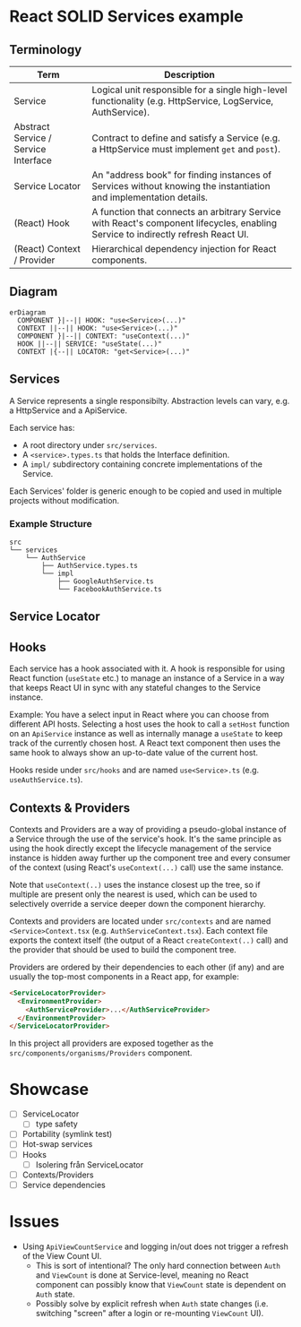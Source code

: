 # React SOLID Services example

## Terminology

| Term                                 | Description                                                                                                                       |
| ------------------------------------ | --------------------------------------------------------------------------------------------------------------------------------- |
| Service                              | Logical unit responsible for a single high-level functionality (e.g. HttpService, LogService, AuthService).                       |
| Abstract Service / Service Interface | Contract to define and satisfy a Service (e.g. a HttpService must implement `get` and `post`).                                    |
| Service Locator                      | An "address book" for finding instances of Services without knowing the instantiation and implementation details.                 |
| (React) Hook                         | A function that connects an arbitrary Service with React's component lifecycles, enabling Service to indirectly refresh React UI. |
| (React) Context / Provider           | Hierarchical dependency injection for React components.                                                                           |

## Diagram

```mermaid
erDiagram
  COMPONENT }|--|| HOOK: "use<Service>(...)"
  CONTEXT ||--|| HOOK: "use<Service>(...)"
  COMPONENT }|--|| CONTEXT: "useContext(...)"
  HOOK ||--|| SERVICE: "useState(...)"
  CONTEXT |{--|| LOCATOR: "get<Service>(...)"
```

## Services

A Service represents a single responsibilty. Abstraction levels can vary,
e.g. a HttpService and a ApiService.

Each service has:

- A root directory under `src/services`.
- A `<service>.types.ts` that holds the Interface definition.
- A `impl/` subdirectory containing concrete implementations of the Service.

Each Services' folder is generic enough to be copied and used in multiple
projects without modification.

### Example Structure

```
src
└── services
    └── AuthService
        ├── AuthService.types.ts
        └── impl
            ├── GoogleAuthService.ts
            └── FacebookAuthService.ts
```

## Service Locator

## Hooks

Each service has a hook associated with it. A hook is responsible for using
React function (`useState` etc.) to manage an instance of a Service in a way
that keeps React UI in sync with any stateful changes to the Service instance.

Example: You have a select input in React where you can choose from different
API hosts. Selecting a host uses the hook to call a `setHost` function on an
`ApiService` instance as well as internally manage a `useState` to keep track
of the currently chosen host. A React text component then uses the same hook
to always show an up-to-date value of the current host.

Hooks reside under `src/hooks` and
are named `use<Service>.ts` (e.g. `useAuthService.ts`).

## Contexts & Providers

Contexts and Providers are a way of providing a pseudo-global instance of a Service
through the use of the service's hook. It's the same principle as using the hook
directly except the lifecycle management of the service instance is hidden away
further up the component tree and every consumer of the context (using React's
`useContext(...)` call) use the same instance.

Note that `useContext(..)` uses the instance closest up the tree, so if multiple are
present only the nearest is used, which can be used to selectively override a service
deeper down the component hierarchy.

Contexts and providers are located under `src/contexts` and are named
`<Service>Context.tsx` (e.g. `AuthServiceContext.tsx`). Each context file exports
the context itself (the output of a React `createContext(..)` call) and the provider
that should be used to build the component tree.

Providers are ordered by their dependencies to each other (if any) and are usually the
top-most components in a React app, for example:

```html
<ServiceLocatorProvider>
  <EnvironmentProvider>
    <AuthServiceProvider>...</AuthServiceProvider>
  </EnvironmentProvider>
</ServiceLocatorProvider>
```

In this project all providers are exposed together as the
`src/components/organisms/Providers` component.

# Showcase

- [ ] ServiceLocator
  - [ ] type safety
- [ ] Portability (symlink test)
- [ ] Hot-swap services
- [ ] Hooks
  - [ ] Isolering från ServiceLocator
- [ ] Contexts/Providers
- [ ] Service dependencies

# Issues

- Using `ApiViewCountService` and logging in/out does not trigger a refresh of the View Count UI.
  - This is sort of intentional? The only hard connection between `Auth` and `ViewCount` is done at Service-level, meaning no React component can possibly know that `ViewCount` state is dependent on `Auth` state.
  - Possibly solve by explicit refresh when `Auth` state changes (i.e. switching "screen" after a login or re-mounting `ViewCount` UI).
